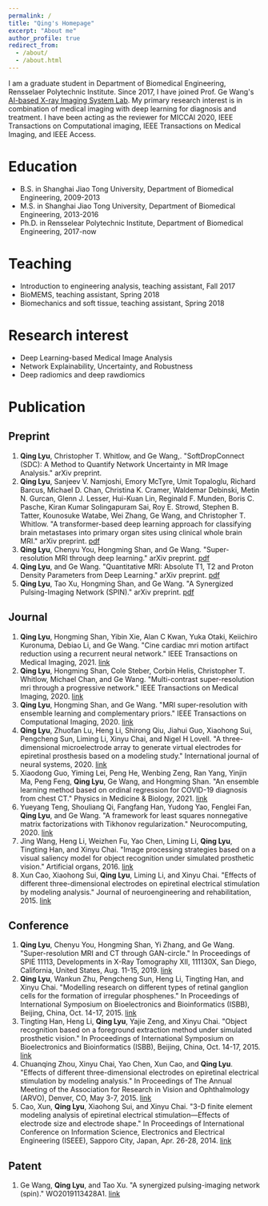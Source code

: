 ```yaml
---
permalink: /
title: "Qing's Homepage"
excerpt: "About me"
author_profile: true
redirect_from: 
  - /about/
  - /about.html
---
```


I am a graduate student in Department of Biomedical Engineering, Rensselaer Polytechnic Institute. Since 2017, I have joined Prof. Ge Wang's [AI-based X-ray Imaging System Lab](https://wang-axis.github.io/). My primary research interest is in combination of medical imaging with deep learning for diagnosis and treatment. I have been acting as the reviewer for MICCAI 2020, IEEE Transactions on Computational imaging, IEEE Transactions on Medical Imaging, and IEEE Access.

Education
======
* B.S. in Shanghai Jiao Tong University, Department of Biomedical Engineering, 2009-2013
* M.S. in Shanghai Jiao Tong University, Department of Biomedical Engineering, 2013-2016
* Ph.D. in Rensselear Polytechnic Institute, Department of Biomedical Engineering, 2017-now

Teaching
======
* Introduction to engineering analysis, teaching assistant, Fall 2017
* BioMEMS, teaching assistant, Spring 2018
* Biomechanics and soft tissue, teaching assistant, Spring 2018

Research interest
======
* Deep Learning-based Medical Image Analysis
* Network Explainability, Uncertainty, and Robustness 
* Deep radiomics and deep rawdiomics

Publication
======

Preprint
------
1. **Qing Lyu**, Christopher T. Whitlow, and Ge Wang,. "SoftDropConnect (SDC): A Method to Quantify Network Uncertainty in MR Image Analysis." arXiv preprint.
2. **Qing Lyu**, Sanjeev V. Namjoshi, Emory McTyre, Umit Topaloglu, Richard Barcus, Michael D. Chan, Christina K. Cramer, Waldemar Debinski, Metin N. Gurcan, Glenn J. Lesser, Hui-Kuan Lin, Reginald F. Munden, Boris C. Pasche, Kiran Kumar Solingapuram Sai, Roy E. Strowd, Stephen B. Tatter, Kounosuke Watabe, Wei Zhang, Ge Wang, and Christopher T. Whitlow. "A transformer-based deep learning approach for classifying brain metastases into primary organ sites using clinical whole brain MRI." arXiv preprint. [pdf](https://arxiv.org/ftp/arxiv/papers/2110/2110.03588.pdf)
3. **Qing Lyu**, Chenyu You, Hongming Shan, and Ge Wang. "Super-resolution MRI through deep learning." arXiv preprint. [pdf](https://arxiv.org/ftp/arxiv/papers/1810/1810.06776.pdf)
4. **Qing Lyu**, and Ge Wang. "Quantitative MRI: Absolute T1, T2 and Proton Density Parameters from Deep Learning." arXiv preprint. [pdf](https://arxiv.org/ftp/arxiv/papers/1806/1806.07453.pdf)
5. **Qing Lyu**, Tao Xu, Hongming Shan, and Ge Wang. "A Synergized Pulsing-Imaging Network (SPIN)." arXiv preprint. [pdf](https://arxiv.org/ftp/arxiv/papers/1805/1805.12006.pdf)

Journal
------
1. **Qing Lyu**, Hongming Shan, Yibin Xie, Alan C Kwan, Yuka Otaki, Keiichiro Kuronuma, Debiao Li, and Ge Wang. "Cine cardiac mri motion artifact reduction using a recurrent neural network." IEEE Transactions on Medical Imaging, 2021. [link](https://ieeexplore.ieee.org/abstract/document/9405626)
2. **Qing Lyu**, Hongming Shan, Cole Steber, Corbin Helis, Christopher T. Whitlow, Michael Chan, and Ge Wang. "Multi-contrast super-resolution mri through a progressive network." IEEE Transactions on Medical Imaging, 2020. [link](https://ieeexplore.ieee.org/abstract/document/9001105)
3. **Qing Lyu**, Hongming Shan, and Ge Wang. "MRI super-resolution with ensemble learning and complementary priors." IEEE Transactions on Computational Imaging, 2020. [link](https://ieeexplore.ieee.org/abstract/document/8950304)
4. **Qing Lyu**, Zhuofan Lu, Heng Li, Shirong Qiu, Jiahui Guo, Xiaohong Sui, Pengcheng Sun, Liming Li, Xinyu Chai, and Nigel H Lovell. "A three-dimensional microelectrode array to generate virtual electrodes for epiretinal prosthesis based on a modeling study." International journal of neural systems, 2020. [link](https://www.worldscientific.com/doi/abs/10.1142/S0129065720500069)
5. Xiaodong Guo, Yiming Lei, Peng He, Wenbing Zeng, Ran Yang, Yinjin Ma, Peng Feng, **Qing Lyu**, Ge Wang, and Hongming Shan. "An ensemble learning method based on ordinal regression for COVID-19 diagnosis from chest CT." Physics in Medicine & Biology, 2021. [link](https://iopscience.iop.org/article/10.1088/1361-6560/ac34b2/meta)
6. Yueyang Teng, Shouliang Qi, Fangfang Han, Yudong Yao, Fenglei Fan, **Qing Lyu**, and Ge Wang. "A framework for least squares nonnegative matrix factorizations with Tikhonov regularization." Neurocomputing, 2020. [link](https://www.sciencedirect.com/science/article/abs/pii/S0925231220300217)
7. Jing Wang, Heng Li, Weizhen Fu, Yao Chen, Liming Li, **Qing Lyu**, Tingting Han, and Xinyu Chai. "Image processing strategies based on a visual saliency model for object recognition under simulated prosthetic vision." Artificial organs, 2016. [link](https://onlinelibrary.wiley.com/doi/abs/10.1111/aor.12498)
8. Xun Cao, Xiaohong Sui, **Qing Lyu**, Liming Li, and Xinyu Chai. "Effects of different three-dimensional electrodes on epiretinal electrical stimulation by modeling analysis." Journal of neuroengineering and rehabilitation, 2015. [link](https://jneuroengrehab.biomedcentral.com/articles/10.1186/s12984-015-0065-x)

Conference
------
1. **Qing Lyu**, Chenyu You, Hongming Shan, Yi Zhang, and Ge Wang. "Super-resolution MRI and CT through GAN-circle." In Proceedings of SPIE 11113, Developments in X-Ray Tomography XII, 111130X, San Diego, California, United States, Aug. 11-15, 2019. [link](https://www.spiedigitallibrary.org/conference-proceedings-of-spie/11113/111130X/Super-resolution-MRI-and-CT-through-GAN-CIRCLE/10.1117/12.2530592.short?webSyncID=9a0ce46e-9e6e-c7a4-9dab-6a0cbad05932&sessionGUID=9ad883c9-d902-bc99-93ce-d268bead49a2&SSO=1)
2. **Qing Lyu**, Wankun Zhu, Pengcheng Sun, Heng Li, Tingting Han, and Xinyu Chai. "Modelling research on different types of retinal ganglion cells for the formation of irregular phosphenes." In Proceedings of International Symposium on Bioelectronics and Bioinformatics (ISBB), Beijing, China, Oct. 14-17, 2015. [link](https://ieeexplore.ieee.org/abstract/document/7344950)
3. Tingting Han, Heng Li, **Qing Lyu**, Yajie Zeng, and Xinyu Chai. "Object recognition based on a foreground extraction method under simulated prosthetic vision." In Proceedings of International Symposium on Bioelectronics and Bioinformatics (ISBB), Beijing, China, Oct. 14-17, 2015. [link](https://ieeexplore.ieee.org/abstract/document/7344951)
4. Chuanqing Zhou, Xinyu Chai, Yao Chen, Xun Cao, and **Qing Lyu**. "Effects of different three-dimensional electrodes on epiretinal electrical stimulation by modeling analysis." In Proceedings of The Annual Meeting of the Association for Research in Vision and Ophthalmology (ARVO), Denver, CO, May 3-7, 2015. [link](https://iovs.arvojournals.org/article.aspx?articleID=2336501)
5. Cao, Xun, **Qing Lyu**, Xiaohong Sui, and Xinyu Chai. "3-D finite element modeling analysis of epiretinal electrical stimulation—Effects of electrode size and electrode shape." In Proceedings of International Conference on Information Science, Electronics and Electrical Engineering (ISEEE), Sapporo City, Japan, Apr. 26-28, 2014. [link](https://ieeexplore.ieee.org/abstract/document/6948137)

Patent
------
1. Ge Wang, **Qing Lyu**, and Tao Xu. "A synergized pulsing-imaging network (spin)." WO2019113428A1. [link](https://patentscope.wipo.int/search/en/detail.jsf?docId=WO2019113428&_cid=P22-KBSTI1-51183-1)
